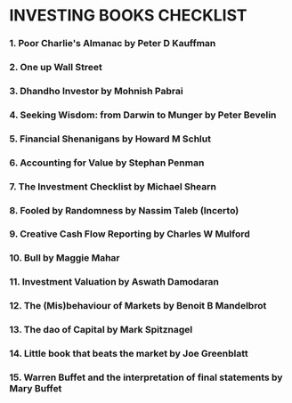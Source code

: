 # INVESTING BOOKS CHECKLIST

### 1. Poor Charlie's Almanac by Peter D Kauffman
### 2. One up Wall Street
### 3. Dhandho Investor by Mohnish Pabrai
### 4. Seeking Wisdom: from Darwin to Munger by Peter Bevelin
### 5. Financial Shenanigans by Howard M Schlut
### 6. Accounting for Value by Stephan Penman
### 7. The Investment Checklist by Michael Shearn
### 8. Fooled by Randomness by Nassim Taleb (Incerto)
### 9. Creative Cash Flow Reporting by Charles W Mulford
### 10. Bull by Maggie Mahar
### 11. Investment Valuation by Aswath Damodaran
### 12. The (Mis)behaviour of Markets by Benoit B Mandelbrot
### 13. The dao of Capital by Mark Spitznagel
### 14. Little book that beats the market by Joe Greenblatt
### 15. Warren Buffet and the interpretation of final statements by Mary Buffet
